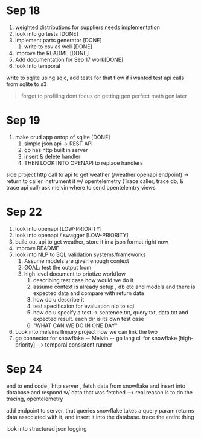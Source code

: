 # Sep 18

1. weighted distributions for suppliers needs implementation
2. look into go tests [DONE]
3. implement parts generator [DONE]
   1. write to csv as well [DONE]
4. Improve the README [DONE]
5. Add documentation for Sep 17 work[DONE]
6. look into temporal


write to sqlite using sqlc,
add tests for that flow
if i wanted test api calls from sqlite to s3

>forget to profiling
>dont focus on getting gen perfect
>math gen later

# Sep 19 

1. make crud app ontop of sqlite [DONE]
   1. simple json api -> REST API
   2. go has http built in server
   3. insert & delete handler
   4. THEN LOOK INTO OPENAPI to replace handlers

side project
http call to api to get weather
   (/weather openapi endpoint) -> return to caller
   instrument it w/ opentelemetry (Trace caller, trace db, & trace api call)
   ask melvin where to send opentelemtry views

# Sep 22

1. look into openapi [LOW-PRIORITY]
2. look into openapi / swagger [LOW-PRIORITY]
3. build out api to get weather, store it in a json format right now
4. Improve README
5. look into NLP to SQL validation systems/frameworks
   1. Assume models are given enough context
   2. GOAL: test the output from
   3. high level document to priotize workflow
      1. describing test case how would we do it
      2. assume context is already setup , db etc and models and there is expected data and compare with return data
      3. how do u describe it
      4. test specificaion for evaluation nlp to sql
      5. how do u specify a test -> sentence.txt, query.txt, data.txt and expected result. each dir is its own test case
      6. "WHAT CAN WE DO IN ONE DAY"
6. Look into melvins llmjury project how we can link the two
7. go connector for snowflake -- Melvin -- go lang cli for snowflake [high-priority] --> temporal consistent runner

# Sep 24

end to end code , http server , fetch data from snowflake and insert into database and respond w/ data that was fetched --> real reason is to do the tracing, opentelemetry

add endpoint to server, that queries snowflake takes a query param returns data associated with it, and insert it into the database. trace the entire thing

look into structured json logging